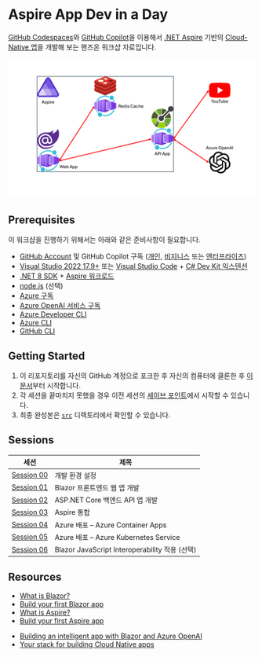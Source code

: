 # Aspire App Dev in a Day

[GitHub Codespaces](https://docs.github.com/ko/codespaces/overview)와 [GitHub Copilot](https://docs.github.com/ko/copilot/overview-of-github-copilot/about-github-copilot-business)을 이용해서 [.NET Aspire](https://learn.microsoft.com/ko-kr/dotnet/aspire/get-started/aspire-overview?WT.mc_id=dotnet-121695-juyoo) 기반의 [Cloud-Native 앱](https://learn.microsoft.com/ko-kr/dotnet/architecture/cloud-native/?WT.mc_id=dotnet-121695-juyoo)을 개발해 보는 핸즈온 워크샵 자료입니다.

![Overall Architecture](./docs/images/99-architecture.png)

## Prerequisites

이 워크샵을 진행하기 위해서는 아래와 같은 준비사항이 필요합니다.

- [GitHub Account](https://github.com/signup) 및 GitHub Copilot 구독 ([개인](https://docs.github.com/ko/copilot/overview-of-github-copilot/about-github-copilot-individual), [비지니스](https://docs.github.com/ko/copilot/overview-of-github-copilot/about-github-copilot-business) 또는 [엔터프라이즈](https://docs.github.com/ko/copilot/github-copilot-enterprise/overview/about-github-copilot-enterprise))
- [Visual Studio 2022 17.9+](https://visualstudio.microsoft.com/?WT.mc_id=dotnet-121695-juyoo) 또는 [Visual Studio Code](https://code.visualstudio.com/?WT.mc_id=dotnet-121695-juyoo) + [C# Dev Kit 익스텐션](https://marketplace.visualstudio.com/items?itemName=ms-dotnettools.csdevkit&WT.mc_id=dotnet-121695-juyoo)
- [.NET 8 SDK](https://dotnet.microsoft.com/ko-kr/download/dotnet/8.0?WT.mc_id=dotnet-121695-juyoo) + [Aspire 워크로드](https://learn.microsoft.com/ko-kr/dotnet/core/tools/dotnet-workload-install?WT.mc_id=dotnet-121695-juyoo)
- [node.js](https://nodejs.org/en/download) (선택)
- [Azure 구독](https://azure.microsoft.com/ko-kr/free/?WT.mc_id=dotnet-121695-juyoo)
- [Azure OpenAI 서비스 구독](https://aka.ms/aoaiapply)
- [Azure Developer CLI](https://learn.microsoft.com/ko-kr/azure/developer/azure-developer-cli/overview?WT.mc_id=dotnet-121695-juyoo)
- [Azure CLI](https://learn.microsoft.com/ko-kr/cli/azure/what-is-azure-cli?WT.mc_id=dotnet-121695-juyoo)
- [GitHub CLI](https://cli.github.com/)

## Getting Started

1. 이 리포지토리를 자신의 GitHub 계정으로 포크한 후 자신의 컴퓨터에 클론한 후 [이 문서](./docs/00-setup.md)부터 시작합니다.
2. 각 세션을 끝마치지 못했을 경우 이전 세션의 [세이브 포인트](./save-points)에서 시작할 수 있습니다.
3. 최종 완성본은 [`src`](./src) 디렉토리에서 확인할 수 있습니다.

## Sessions

| 세션                                            | 제목                                           |
|-------------------------------------------------|------------------------------------------------|
| [Session 00](./docs/00-setup.md)                | 개발 환경 설정                                 |
| [Session 01](./docs/01-blazor-frontend.md)      | Blazor 프론트엔드 웹 앱 개발                   |
| [Session 02](./docs/02-aspnet-core-backend.md)  | ASP.NET Core 백엔드 API 앱 개발                |
| [Session 03](./docs/03-aspire-integration.md)   | Aspire 통합                                    |
| [Session 04](./docs/04-azure-deployment-aca.md) | Azure 배포 &ndash; Azure Container Apps        |
| [Session 05](./docs/04-azure-deployment-aks.md) | Azure 배포 &ndash; Azure Kubernetes Service    |
| [Session 06](./docs/06-blazor-js-interop.md)    | Blazor JavaScript Interoperability 적용 (선택) |


## Resources

- [What is Blazor?](https://learn.microsoft.com/ko-kr/aspnet/core/blazor?WT.mc_id=dotnet-121695-juyoo)
- [Build your first Blazor app](https://dotnet.microsoft.com/ko-kr/apps/aspnet/web-apps/blazor?WT.mc_id=dotnet-121695-juyoo)
- [What is Aspire?](https://learn.microsoft.com/ko-kr/dotnet/aspire/get-started/aspire-overview?WT.mc_id=dotnet-121695-juyoo)
- [Build your first Aspire app](https://learn.microsoft.com/ko-kr/dotnet/aspire/get-started/quickstart-build-your-first-aspire-app?tabs=dotnet-cli&WT.mc_id=dotnet-121695-juyoo)
<!-- - [What is GitHub Copilot?](https://docs.github.com/ko/copilot) -->
- [Building an intelligent app with Blazor and Azure OpenAI](https://www.youtube.com/watch?v=TH12YSLLe9E&t=8464s)
- [Your stack for building Cloud Native apps](https://www.youtube.com/live/5IjKH-gy2Y0?si=dSMvC7arUeRpqBmz)
